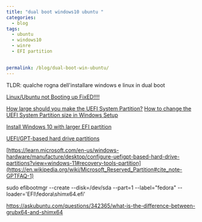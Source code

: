 ```yaml
---
title: "dual boot windows10 ubuntu "
categories:
  - blog
tags:
  - ubuntu
  - windows10
  - winre
  - EFI partition 
  

permalink: /blog/dual-boot-win-ubuntu/
---
```

TLDR: qualche rogna dell'installare windows e linux in dual boot 

[Linux/Ubuntu not Booting up FixED!!!!](https://www.youtube.com/watch?v=jqOkXvEkdtM)


[How large should you make the UEFI System Partition?](https://www.ctrl.blog/entry/esp-size-guide.html)
[How to change the UEFI System Partition size in Windows Setup ](https://www.ctrl.blog/entry/how-to-esp-windows-setup.html)

[Install Windows 10 with larger EFI partition](https://superuser.com/questions/1176310/install-windows-10-with-larger-efi-partition)

[UEFI/GPT-based hard drive partitions](https://learn.microsoft.com/en-us/windows-hardware/manufacture/desktop/configure-uefigpt-based-hard-drive-partitions?view=windows-11#recovery-tools-partition)

[https://learn.microsoft.com/en-us/windows-hardware/manufacture/desktop/configure-uefigpt-based-hard-drive-partitions?view=windows-11#recovery-tools-partition](https://en.wikipedia.org/wiki/Microsoft_Reserved_Partition#cite_note-GPTFAQ-1)



sudo efibootmgr --create --disk=/dev/sda --part=1 --label="fedora" --loader='EFI\fedora\shimx64.efi'

https://askubuntu.com/questions/342365/what-is-the-difference-between-grubx64-and-shimx64




